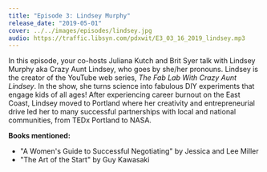 ```yaml
---
title: "Episode 3: Lindsey Murphy"
release_date: "2019-05-01"
cover: ../../images/episodes/lindsey.jpg
audio: https://traffic.libsyn.com/pdxwit/E3_03_16_2019_lindsey.mp3
---
```

In this episode, your co-hosts Juliana Kutch and Brit Syer talk with Lindsey Murphy aka Crazy Aunt Lindsey, who goes by she/her pronouns. Lindsey is the creator of the YouTube web series, *The Fab Lab With Crazy Aunt Lindsey*. In the show, she turns science into fabulous DIY experiments that engage kids of all ages! After experiencing career burnout on the East Coast, Lindsey moved to Portland where her creativity and entrepreneurial drive led her to many successful partnerships with local and national communities, from TEDx Portland to NASA.    
 
**Books mentioned:**
- "A Women\'s Guide to Successful Negotiating" by Jessica and Lee Miller
- "The Art of the Start" by Guy Kawasaki
